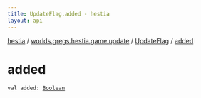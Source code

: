 ```yaml
---
title: UpdateFlag.added - hestia
layout: api
---
```


<div class='api-docs-breadcrumbs'><a href="../../index.html">hestia</a> / <a href="../index.html">worlds.gregs.hestia.game.update</a> / <a href="index.html">UpdateFlag</a> / <a href="./added.html">added</a></div>

# added

<div class="signature"><code><span class="keyword">val </span><span class="identifier">added</span><span class="symbol">: </span><a href="https://kotlinlang.org/api/latest/jvm/stdlib/kotlin/-boolean/index.html"><span class="identifier">Boolean</span></a></code></div>
